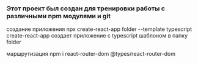 ### Этот проект был создан для тренировки работы с различными npm модулями и git

создание приложения
npx create-react-app folder --template typescript 
create-react-app создает приложение с typescript шаблоном в папку folder

маршрутизация
npm i react-router-dom @types/react-router-dom 
